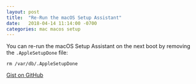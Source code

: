 ```yaml
---
layout: post
title:  "Re-Run the macOS Setup Assistant"
date:   2018-04-14 11:14:00 -0700
categories: mac macos setup
---
```

You can re-run the macOS Setup Assistant on the next boot by removing the `.AppleSetupDone` file:

```
rm /var/db/.AppleSetupDone
```

[Gist on GitHub](https://gist.github.com/lucascantor/b009c765d9ddc8439b60568228089a41)
